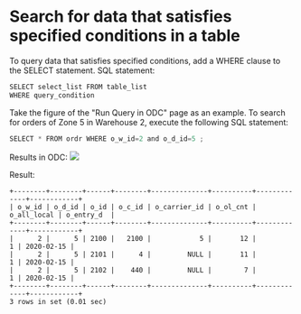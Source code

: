 Search for data that satisfies specified conditions in a table 
===================================================================================



To query data that satisfies specified conditions, add a WHERE clause to the SELECT statement. SQL statement:

```javascript
SELECT select_list FROM table_list 
WHERE query_condition
```



Take the figure of the "Run Query in ODC" page as an example. To search for orders of Zone 5 in Warehouse 2, execute the following SQL statement:

```javascript
SELECT * FROM ordr WHERE o_w_id=2 and o_d_id=5 ;
```



Results in ODC: ![](https://cdn.nlark.com/yuque/0/2020/png/177325/1600744555056-0404ef68-710f-4829-a877-a82853b7fabd.png)

Result:

```unknow
+--------+--------+------+--------+--------------+----------+-------------+------------+
| o_w_id | o_d_id | o_id | o_c_id | o_carrier_id | o_ol_cnt | o_all_local | o_entry_d  |
+--------+--------+------+--------+--------------+----------+-------------+------------+
|      2 |      5 | 2100 |   2100 |            5 |       12 |           1 | 2020-02-15 |
|      2 |      5 | 2101 |      4 |         NULL |       11 |           1 | 2020-02-15 |
|      2 |      5 | 2102 |    440 |         NULL |        7 |           1 | 2020-02-15 |
+--------+--------+------+--------+--------------+----------+-------------+------------+
3 rows in set (0.01 sec)
```


